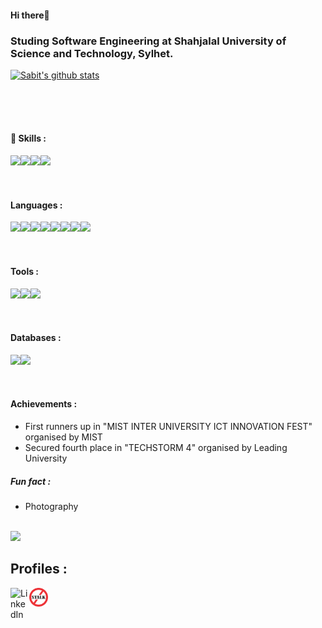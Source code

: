 #### Hi there👋

### Studing Software Engineering at Shahjalal University of Science and Technology, Sylhet.    

 [![Sabit's github stats](https://github-readme-stats.vercel.app/api?username=SIB61&show_icons=true&theme=dark)](https://github.com/anuraghazra/github-readme-stats)

<br/><br/><br/>
                                   
 #### 🔭 Skills :                               
   <img align="Left" height="40px" src="https://cdn.jsdelivr.net/gh/devicons/devicon/icons/android/android-original.svg" />
   <img align="left" height="40px" src="https://cdn.jsdelivr.net/gh/devicons/devicon/icons/angularjs/angularjs-original.svg" />
   <img align="left" height="40px" src="https://cdn.jsdelivr.net/gh/devicons/devicon/icons/nestjs/nestjs-plain.svg" />
   <img align="left" height="40px" src="https://cdn.jsdelivr.net/gh/devicons/devicon/icons/dotnetcore/dotnetcore-original.svg" />
<br/><br/><br/>
  
#### Languages :
   <img align="Left" height="40px" src="https://cdn.jsdelivr.net/gh/devicons/devicon/icons/cplusplus/cplusplus-original.svg" />
   <img align="left" height="40px" src="https://cdn.jsdelivr.net/gh/devicons/devicon/icons/java/java-original.svg" />
   <img align="left" height="40px" src="https://cdn.jsdelivr.net/gh/devicons/devicon/icons/kotlin/kotlin-original.svg"/>
   <img align="left" height="40px" src="https://cdn.jsdelivr.net/gh/devicons/devicon/icons/html5/html5-original.svg" />
   <img align="Left" height="40px" src="https://cdn.jsdelivr.net/gh/devicons/devicon/icons/css3/css3-original.svg" />
   <img align="left" height="40px" src="https://cdn.jsdelivr.net/gh/devicons/devicon/icons/typescript/typescript-original.svg" />
   <img align="left" height="40px" src="https://cdn.jsdelivr.net/gh/devicons/devicon/icons/csharp/csharp-original.svg" />
   <img align="left" height="40px" src="https://cdn.jsdelivr.net/gh/devicons/devicon/icons/go/go-original-wordmark.svg" />
<br/><br/><br/>

#### Tools :
   <img align="Left" height="40px" src="https://cdn.jsdelivr.net/gh/devicons/devicon/icons/vim/vim-original.svg" />
   <img align="left" height="40px" src="https://cdn.jsdelivr.net/gh/devicons/devicon/icons/androidstudio/androidstudio-original.svg" />
   <img align="left" height="40px" src="https://cdn.jsdelivr.net/gh/devicons/devicon/icons/vscode/vscode-original.svg" />

<br/><br/><br/>
#### Databases :
   <img align="left" height="40px" src="https://cdn.jsdelivr.net/gh/devicons/devicon/icons/postgresql/postgresql-original-wordmark.svg" />
   <img align="left" height="40px" src="https://cdn.jsdelivr.net/gh/devicons/devicon/icons/mongodb/mongodb-original-wordmark.svg" />
 <br/><br/><br/>
 
#### Achievements :
   - First runners up in "MIST INTER UNIVERSITY ICT INNOVATION FEST" organised by MIST
   - Secured fourth place in "TECHSTORM 4" organised by Leading University

##### Fun fact : 
  - Photography
 <br/>
<img src="https://github-readme-stats.vercel.app/api/top-langs?username=SIB61&show_icons=true&theme=dark">
<br/>

## Profiles :
[<img align="left" alt="LinkedIn" width="30px" src="https://cdn.jsdelivr.net/gh/devicons/devicon/icons/linkedin/linkedin-original.svg" />][linkedin]
[<img align="left" alt="StopStalk" width="30px" src="https://github.com/SIB61/SIB61/blob/master/stopstalk.png" />][Stopstalk]
<br />

[linkedin]: https://www.linkedin.com/in/md-sabit-islam-bhuiya-55a7601ab/
[Stopstalk]: https://www.stopstalk.com/user/profile/sib

